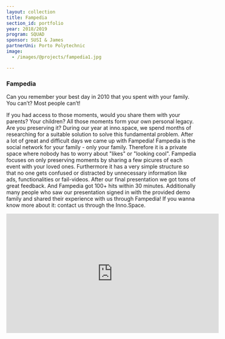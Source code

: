 ```yaml
---
layout: collection
title: Fampedia
section_id: portfolio
year: 2018/2019
program: SQUAD
sponsor: SUSI & James
partnerUni: Porto Polytechnic
image:
  - /images/@projects/fampedia1.jpg

---
```


### Fampedia

Can you remember your best day in 2010 that you spent with your family.
You can’t? Most people can’t!

If you had access to those moments, would you share them with your parents? Your children? All those moments form your own personal legacy. Are you preserving it?
During our year at inno.space, we spend months of researching for a suitable solution to solve this fundamental problem.
After a lot of great and difficult days we came up with Fampedia! Fampedia is the social network for your family - only your family. Therefore it is a private space where nobody has to worry about "likes" or
"looking cool".
Fampedia focuses on only preserving moments by sharing a few picures of each event with your loved ones. Furthermore it has a very simple structure so that no one gets
confused or distracted by unnecessary information like ads, functionalities or fail-videos.
After our final presentation we got tons of great feedback. And Fampedia got 100+ hits within 30 minutes. Additionally many people who saw our presentation signed in with the provided
demo family and shared their experience with us through Fampedia! If you wanna know more about it: contact us through the Inno.Space.

<iframe width="560" height="315" src="https://www.youtube-nocookie.com/embed/9_LzshwyxII" frameborder="0" allow="accelerometer; autoplay; encrypted-media; gyroscope; picture-in-picture" allowfullscreen></iframe>
